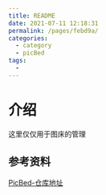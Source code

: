 ```yaml
---
title: README
date: 2021-07-11 12:18:31
permalink: /pages/febd9a/
categories:
  - category
  - picBed
tags:
  - 
---
```

# 介绍

这里仅仅用于图床的管理

##  参考资料

[PicBed-仓库地址](https://github.com/FourteenD/PicBed)

